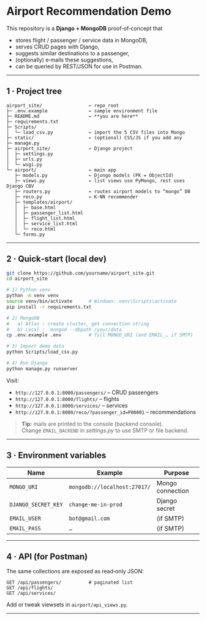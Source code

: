 # Airport Recommendation Demo

This repository is a **Django + MongoDB** proof‑of‑concept that

* stores flight / passenger / service data in MongoDB,
* serves CRUD pages with Django,
* suggests similar destinations to a passenger,
* (optionally) e‑mails these suggestions,
* can be queried by REST/JSON for use in Postman.

---

## 1 · Project tree

```
airport_site/                 ← repo root
├─ .env.example               ← sample environment file
├─ README.md                  ← **you are here**
├─ requirements.txt
├─ Scripts/
│  └─ load_csv.py             ← import the 5 CSV files into Mongo
├─ static/                    ← (optional) CSS/JS if you add any
├─ manage.py
├─ airport_site/              ← Django project
│  ├─ settings.py
│  ├─ urls.py
│  └─ wsgi.py
└─ airport/                   ← main app
   ├─ models.py               ← Djongo models (PK = ObjectId)
   ├─ views.py                ← list views use PyMongo, rest uses Django CBV
   ├─ routers.py              ← routes airport models to “mongo” DB
   ├─ reco.py                 ← K‑NN recommender
   ├─ templates/airport/
   │  ├─ base.html
   │  ├─ passenger_list.html
   │  ├─ flight_list.html
   │  ├─ service_list.html
   │  └─ reco.html
   └─ forms.py
```

---

## 2 · Quick‑start (local dev)

```bash
git clone https://github.com/yourname/airport_site.git
cd airport_site

# 1) Python venv
python -m venv venv
source venv/bin/activate      # Windows: venv\Scripts\activate
pip install -r requirements.txt

# 2) MongoDB
#   a) Atlas : create cluster, get connection string
#   b) Local : `mongod --dbpath /your/data`
cp .env.example .env          # fill MONGO_URI (and EMAIL_… if SMTP)

# 3) Import demo data
python Scripts/load_csv.py

# 4) Run Django
python manage.py runserver
```

Visit:

* `http://127.0.0.1:8000/passengers/` – CRUD passengers  
* `http://127.0.0.1:8000/flights/` – flights  
* `http://127.0.0.1:8000/services/` – services  
* `http://127.0.0.1:8000/reco/?passenger_id=P00001` – recommendations

> **Tip:** mails are printed to the console (backend console).  
> Change `EMAIL_BACKEND` in *settings.py* to use SMTP or file backend.

---

## 3 · Environment variables

| Name | Example | Purpose |
|------|---------|---------|
| `MONGO_URI` | `mongodb://localhost:27017/` | Mongo connection |
| `DJANGO_SECRET_KEY` | `change‑me‑in‑prod` | Django secret |
| `EMAIL_USER` | `bot@gmail.com` | (if SMTP) |
| `EMAIL_PASS` | `…` | (if SMTP) |

---

## 4 · API (for Postman)

The same collections are exposed as read‑only JSON:

```
GET /api/passengers/          # paginated list
GET /api/flights/
GET /api/services/
```

Add or tweak viewsets in `airport/api_views.py`.

---
